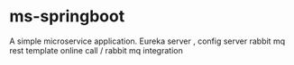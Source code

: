 # ms-springboot
A simple microservice application.
Eureka server , config server
rabbit mq
rest template online call / rabbit mq integration
